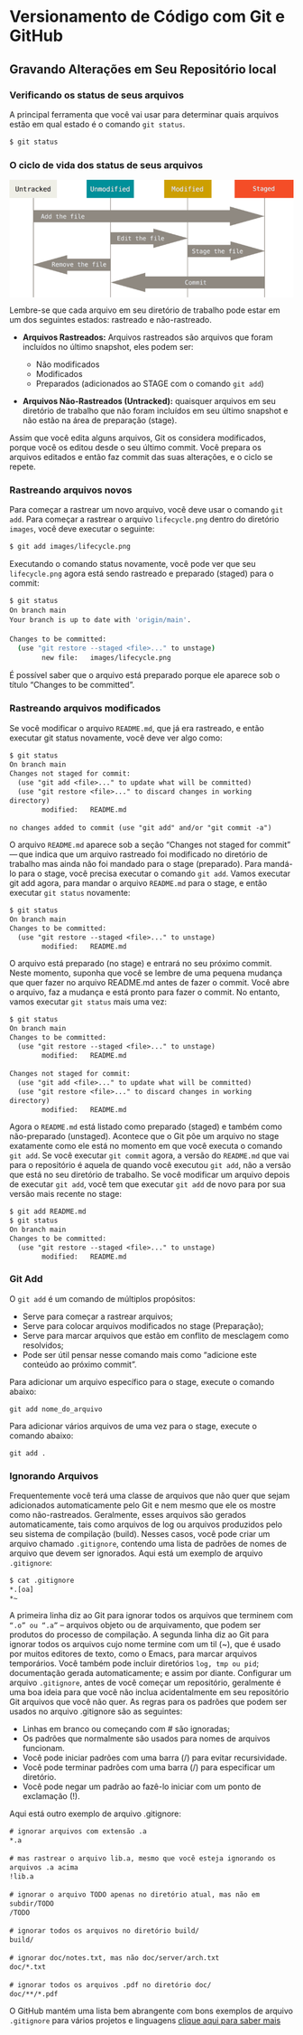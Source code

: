 <h1>
    <span> Versionamento de Código com Git e GitHub</span>
</h1>

## Gravando Alterações em Seu Repositório local
### Verificando os status de seus arquivos
A principal ferramenta que você vai usar para determinar quais arquivos estão em qual estado é o comando `git status`.
```bash
$ git status
```

### O ciclo de vida dos status de seus arquivos 

<img align="center" src="images/lifecycle.png"></a>

Lembre-se que cada arquivo em seu diretório de trabalho pode estar em um dos seguintes estados: rastreado e não-rastreado.
- **Arquivos Rastreados:** Arquivos rastreados são arquivos que foram incluídos no último snapshot, eles podem ser:
  - Não modificados
  - Modificados
  - Preparados (adicionados ao STAGE com o comando `git add`)
 
- **Arquivos Não-Rastreados (Untracked):** quaisquer arquivos em seu diretório de trabalho que não foram incluídos em seu último snapshot e não estão na área de preparação (stage).

Assim que você edita alguns arquivos, Git os considera modificados, porque você os editou desde o seu último commit. Você prepara os arquivos editados e então faz commit das suas alterações, e o ciclo se repete. 

### Rastreando arquivos novos
Para começar a rastrear um novo arquivo, você deve usar o comando `git add`. Para começar a rastrear o arquivo `lifecycle.png` dentro do diretório `images`, você deve executar o seguinte:
```bash
$ git add images/lifecycle.png
```

Executando o comando status novamente, você pode ver que seu `lifecycle.png` agora está sendo rastreado e preparado (staged) para o commit:
```bash
$ git status
On branch main
Your branch is up to date with 'origin/main'.

Changes to be committed:
  (use "git restore --staged <file>..." to unstage)
        new file:   images/lifecycle.png
```

É possível saber que o arquivo está preparado porque ele aparece sob o título “Changes to be committed”.

### Rastreando arquivos modificados
Se você modificar o arquivo `README.md`, que já era rastreado, e então executar git status novamente, você deve ver algo como:
```
$ git status
On branch main
Changes not staged for commit:
  (use "git add <file>..." to update what will be committed)
  (use "git restore <file>..." to discard changes in working directory)
        modified:   README.md

no changes added to commit (use "git add" and/or "git commit -a")
```

O arquivo `README.md` aparece sob a seção “Changes not staged for commit” — que indica que um arquivo rastreado foi modificado no diretório de trabalho mas ainda não foi mandado para o stage (preparado). Para mandá-lo para o stage, você precisa executar o comando `git add`. Vamos executar git add agora, para mandar o arquivo `README.md` para o stage, e então executar `git status` novamente:

```
$ git status
On branch main
Changes to be committed:
  (use "git restore --staged <file>..." to unstage)
        modified:   README.md

```

O arquivo está preparado (no stage) e entrará no seu próximo commit. Neste momento, suponha que você se lembre de uma pequena mudança que quer fazer no arquivo README.md antes de fazer o commit. Você abre o arquivo, faz a mudança e está pronto para fazer o commit. No entanto, vamos executar `git status` mais uma vez:

```
$ git status
On branch main
Changes to be committed:
  (use "git restore --staged <file>..." to unstage)
        modified:   README.md

Changes not staged for commit:
  (use "git add <file>..." to update what will be committed)
  (use "git restore <file>..." to discard changes in working directory)
        modified:   README.md
```

Agora o `README.md` está listado como preparado (staged) e também como não-preparado (unstaged). Acontece que o Git põe um arquivo no stage exatamente como ele está no momento em que você executa o comando `git add`. Se você executar `git commit` agora, a versão do `README.md` que vai para o repositório é aquela de quando você executou `git add`, não a versão que está no seu diretório de trabalho. Se você modificar um arquivo depois de executar `git add`, você tem que executar `git add` de novo para por sua versão mais recente no stage:

```
$ git add README.md
$ git status
On branch main
Changes to be committed:
  (use "git restore --staged <file>..." to unstage)
        modified:   README.md
```
### Git Add
O `git add` é um comando de múltiplos propósitos:
- Serve para começar a rastrear arquivos;
- Serve para colocar arquivos modificados no stage (Preparação);
- Serve para marcar arquivos que estão em conflito de mesclagem como resolvidos;
- Pode ser útil pensar nesse comando mais como “adicione este conteúdo ao próximo commit”.

Para adicionar um arquivo específico para o stage, execute o comando abaixo:
```
git add nome_do_arquivo
```

Para adicionar vários arquivos de uma vez para o stage, execute o comando abaixo:
```
git add .
```
### Ignorando Arquivos
Frequentemente você terá uma classe de arquivos que não quer que sejam adicionados automaticamente pelo Git e nem mesmo que ele os mostre como não-rastreados. Geralmente, esses arquivos são gerados automaticamente, tais como arquivos de log ou arquivos produzidos pelo seu sistema de compilação (build). Nesses casos, você pode criar um arquivo chamado `.gitignore`, contendo uma lista de padrões de nomes de arquivo que devem ser ignorados. Aqui está um exemplo de arquivo `.gitignore`:

```
$ cat .gitignore
*.[oa]
*~
```
A primeira linha diz ao Git para ignorar todos os arquivos que terminem com `“.o” ou “.a”` – arquivos objeto ou de arquivamento, que podem ser produtos do processo de compilação. A segunda linha diz ao Git para ignorar todos os arquivos cujo nome termine com um til (~), que é usado por muitos editores de texto, como o Emacs, para marcar arquivos temporários. Você também pode incluir diretórios `log, tmp ou pid`; documentação gerada automaticamente; e assim por diante. Configurar um arquivo `.gitignore`, antes de você começar um repositório, geralmente é uma boa ideia para que você não inclua acidentalmente em seu repositório Git arquivos que você não quer.
As regras para os padrões que podem ser usados no arquivo .gitignore são as seguintes:
- Linhas em branco ou começando com # são ignoradas;
- Os padrões que normalmente são usados para nomes de arquivos funcionam.
- Você pode iniciar padrões com uma barra (/) para evitar recursividade.
- Você pode terminar padrões com uma barra (/) para especificar um diretório.
- Você pode negar um padrão ao fazê-lo iniciar com um ponto de exclamação (!).
  
Aqui está outro exemplo de arquivo .gitignore:

```
# ignorar arquivos com extensão .a
*.a

# mas rastrear o arquivo lib.a, mesmo que você esteja ignorando os arquivos .a acima
!lib.a

# ignorar o arquivo TODO apenas no diretório atual, mas não em subdir/TODO
/TODO

# ignorar todos os arquivos no diretório build/
build/

# ignorar doc/notes.txt, mas não doc/server/arch.txt
doc/*.txt

# ignorar todos os arquivos .pdf no diretório doc/
doc/**/*.pdf
```
O GitHub mantém uma lista bem abrangente com bons exemplos de arquivo `.gitignore` para vários projetos e linguagens
<a href="https://github.com/github/gitignore">clique aqui para saber mais</a>
